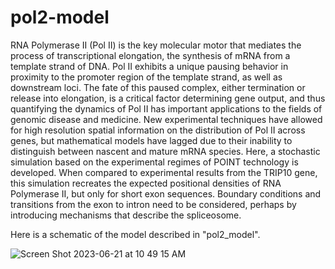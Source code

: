 # pol2-model

RNA Polymerase II (Pol II) is the key molecular motor that mediates the process of transcriptional elongation, the synthesis of mRNA from a template strand of DNA. Pol II exhibits a unique pausing behavior in proximity to the promoter region of the template strand, as well as downstream loci. The fate of this paused complex, either termination or release into elongation, is a critical factor determining gene output, and thus quantifying the dynamics of Pol II has important applications to the fields of genomic disease and medicine. New experimental techniques have allowed for high resolution spatial information on the distribution of Pol II across genes, but mathematical models have lagged due to their inability to distinguish between nascent and mature mRNA species. Here, a stochastic simulation based on the experimental regimes of POINT technology is developed. When compared to experimental results from the TRIP10 gene, this simulation recreates the expected positional densities of RNA Polymerase II, but only for short exon sequences. Boundary conditions and transitions from the exon to intron need to be considered, perhaps by introducing mechanisms that describe the spliceosome.

Here is a schematic of the model described in "pol2_model".

![Screen Shot 2023-06-21 at 10 49 15 AM](https://github.com/BurhanAnis/pol2-model/assets/115022379/f77d8fd7-c91e-4596-a189-3574fb0c46cc)
